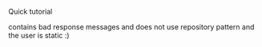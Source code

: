 Quick tutorial

contains bad response messages and does not use repository pattern and the user is static :)